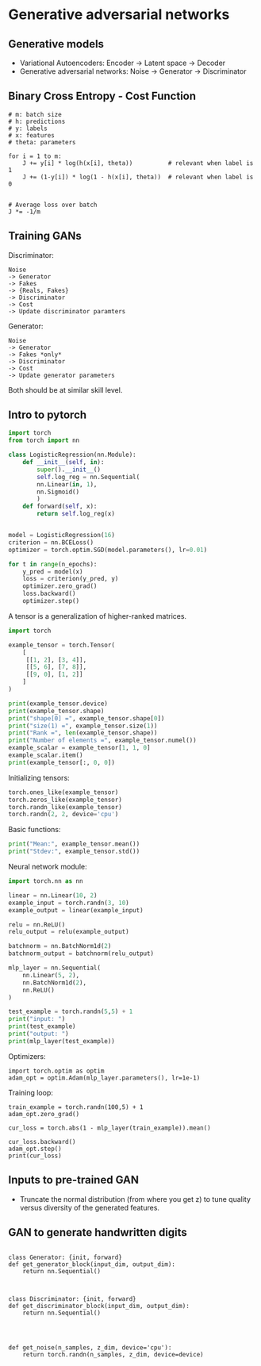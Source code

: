 # Generative adversarial networks
## Generative models

- Variational Autoencoders: Encoder -> Latent space -> Decoder
- Generative adversarial networks: Noise -> Generator -> Discriminator

## Binary Cross Entropy - Cost Function

```
# m: batch size
# h: predictions
# y: labels
# x: features
# theta: parameters

for i = 1 to m:
    J += y[i] * log(h(x[i], theta))          # relevant when label is 1
    J += (1-y[i]) * log(1 - h(x[i], theta))  # relevant when label is 0


# Average loss over batch
J *= -1/m
```

## Training GANs

Discriminator:

```
Noise
-> Generator
-> Fakes
-> {Reals, Fakes}
-> Discriminator
-> Cost
-> Update discriminator paramters
```

Generator:

```
Noise
-> Generator
-> Fakes *only*
-> Discriminator
-> Cost
-> Update generator parameters
```


Both should be at similar skill level.


## Intro to pytorch


```py
import torch
from torch import nn

class LogisticRegression(nn.Module):
    def __init__(self, in):
        super().__init__()
        self.log_reg = nn.Sequential(
        nn.Linear(in, 1),
        nn.Sigmoid()
        )
    def forward(self, x):
        return self.log_reg(x)


model = LogisticRegression(16)
criterion = nn.BCELoss()
optimizer = torch.optim.SGD(model.parameters(), lr=0.01)

for t in range(n_epochs):
    y_pred = model(x)
    loss = criterion(y_pred, y)
    optimizer.zero_grad()
    loss.backward()
    optimizer.step()
```


A tensor is a generalization of higher-ranked matrices.

```py
import torch

example_tensor = torch.Tensor(
    [
     [[1, 2], [3, 4]],
     [[5, 6], [7, 8]],
     [[9, 0], [1, 2]]
    ]
)

print(example_tensor.device)
print(example_tensor.shape)
print("shape[0] =", example_tensor.shape[0])
print("size(1) =", example_tensor.size(1))
print("Rank =", len(example_tensor.shape))
print("Number of elements =", example_tensor.numel())
example_scalar = example_tensor[1, 1, 0]
example_scalar.item()
print(example_tensor[:, 0, 0])
```

Initializing tensors:

```py
torch.ones_like(example_tensor)
torch.zeros_like(example_tensor)
torch.randn_like(example_tensor)
torch.randn(2, 2, device='cpu')
```

Basic functions:

```py
print("Mean:", example_tensor.mean())
print("Stdev:", example_tensor.std())
```

Neural network module:

```py
import torch.nn as nn

linear = nn.Linear(10, 2)
example_input = torch.randn(3, 10)
example_output = linear(example_input)

relu = nn.ReLU()
relu_output = relu(example_output)

batchnorm = nn.BatchNorm1d(2)
batchnorm_output = batchnorm(relu_output)

mlp_layer = nn.Sequential(
    nn.Linear(5, 2),
    nn.BatchNorm1d(2),
    nn.ReLU()
)

test_example = torch.randn(5,5) + 1
print("input: ")
print(test_example)
print("output: ")
print(mlp_layer(test_example))
```

Optimizers:

```
import torch.optim as optim
adam_opt = optim.Adam(mlp_layer.parameters(), lr=1e-1)
```

Training loop:

```
train_example = torch.randn(100,5) + 1
adam_opt.zero_grad()

cur_loss = torch.abs(1 - mlp_layer(train_example)).mean()

cur_loss.backward()
adam_opt.step()
print(cur_loss)
```


## Inputs to pre-trained GAN

- Truncate the normal distribution (from where you get z) to tune
  quality versus diversity of the generated features.


## GAN to generate handwritten digits

```

class Generator: {init, forward}
def get_generator_block(input_dim, output_dim):
    return nn.Sequential()



class Discriminator: {init, forward}
def get_discriminator_block(input_dim, output_dim):
    return nn.Sequential()




def get_noise(n_samples, z_dim, device='cpu'):
    return torch.randn(n_samples, z_dim, device=device)
